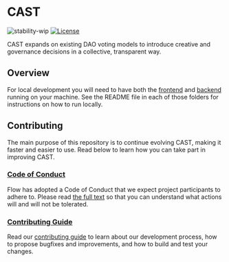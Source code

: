 # CAST

![stability-wip](https://img.shields.io/badge/stability-work_in_progress-lightgrey.svg)
[![License](https://img.shields.io/badge/License-Apache%202.0-blue.svg)](https://opensource.org/licenses/Apache-2.0)

CAST expands on existing DAO voting models to introduce creative and governance decisions in a collective, transparent way.

## Overview
For local development you will need to have both the [frontend](https://github.com/DapperCollectives/CAST/tree/main/frontend) and [backend](https://github.com/DapperCollectives/CAST/tree/main/backend) running on your machine. See the README file in each of those folders for instructions on how to run locally.


## Contributing
The main purpose of this repository is to continue evolving CAST, making it faster and easier to use. Read below to learn how you can take part in improving CAST.

### [Code of Conduct](https://github.com/DapperCollectives/CAST/blob/main/CODE_OF_CONDUCT.md)
Flow has adopted a Code of Conduct that we expect project participants to adhere to. Please read [the full text](https://github.com/DapperCollectives/CAST/blob/main/CODE_OF_CONDUCT.md) so that you can understand what actions will and will not be tolerated.

### [Contributing Guide](https://github.com/DapperCollectives/CAST/blob/main/CONTRIBUTING.md)
Read our [contributing guide](https://github.com/DapperCollectives/CAST/blob/main/CONTRIBUTING.md) to learn about our development process, how to propose bugfixes and improvements, and how to build and test your changes.

